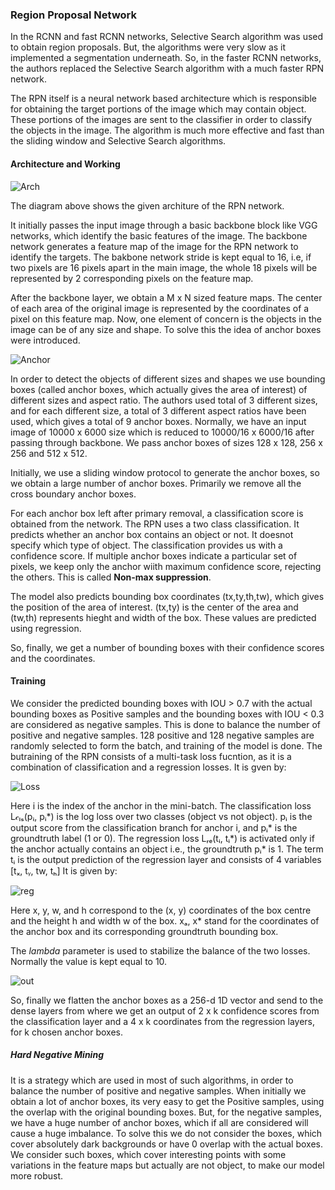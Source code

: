 ### Region Proposal Network

In the RCNN and fast RCNN networks, Selective Search algorithm was used to obtain region proposals. But, the algorithms were very slow as it implemented a segmentation underneath. So, in the faster RCNN networks, the authors replaced the Selective Search algorithm with a much faster RPN network.

The RPN itself is a neural network based architecture which is responsible for obtaining the target portions of the image which may contain object. These portions of the images are sent to the classifier in order to classify the objects in the image. The algorithm is much more effective and fast than the sliding window and Selective Search algorithms.

#### Architecture and Working

![Arch](https://miro.medium.com/max/770/1*S_-8lv4zP3W8IVfGP6_MHw.jpeg)

The diagram above shows the given architure of the RPN network. 

It initially passes the input image through a basic backbone block like VGG networks, which identify the basic features of the image. The backbone network generates a feature map of the image for the RPN network to identify the targets. The bakbone network stride is kept equal to 16, i.e, if two pixels are 16 pixels apart in the main image, the whole 18 pixels will be represented by 2 corresponding pixels on the feature map.

After the backbone layer, we obtain a M x N sized feature maps. The center of each area of the original image is represented by the coordinates of a pixel on this feature map. Now, one element of concern is the objects in the image can be of any size and shape. To solve this the idea of anchor boxes were introduced. 

![Anchor](https://miro.medium.com/max/401/1*muU7TGhE7ke1nqnHQbbdKg.jpeg)

In order to detect the objects of different sizes and shapes we use bounding boxes (called anchor boxes, which actually gives the area of interest) of different sizes and aspect ratio. The authors used total of 3 different sizes, and for each different size, a total of 3 different aspect ratios have been used, which gives a total of 9 anchor boxes. Normally, we have an input image of 10000 x 6000 size which is reduced to 10000/16 x 6000/16 after passing through backbone. We pass anchor boxes of sizes 128 x 128, 256 x 256 and 512 x 512.

Initially, we use a sliding window protocol to generate the anchor boxes, so we obtain a large number of anchor boxes. Primarily we remove all the cross boundary anchor boxes. 

For each anchor box left after primary removal, a classification score is obtained from the network. The RPN uses a two class classification. It predicts whether an anchor box contains an object or not. It doesnot specify which type of object. The classification provides us with a confidence score. If multiple anchor boxes indicate a particular set of pixels, we keep only the anchor wiith maximum confidence score, rejecting the others. This is called **Non-max suppression**.

The model also predicts bounding box coordinates (tx,ty,th,tw), which gives the position of the area of interest. (tx,ty) is the center of the area and (tw,th) represents hieght and width of the box. These values are predicted using regression. 

So, finally, we get a number of bounding boxes with their confidence scores and the coordinates. 

#### Training

We consider the predicted bounding boxes with IOU > 0.7 with the actual bounding boxes as Positive samples and the bounding boxes with IOU < 0.3 are considered as negative samples. This is done to balance the number of positive and negative samples. 128 positive and 128 negative samples are randomly selected to form the batch, and training of the model is done. The butraining of the RPN consists of a multi-task loss fucntion, as it is a combination of classification and a regression losses. It is gven by:

![Loss](https://miro.medium.com/max/678/1*mq0jKvp4I1o1ecHBTzQLHA.png)

Here i is the index of the anchor in the mini-batch. The classification loss L𝒸ₗₛ(pᵢ, pᵢ*) is the log loss over two classes (object vs not object). pᵢ is the output score from the classification branch for anchor i, and pᵢ* is the groundtruth label (1 or 0). 
The regression loss Lᵣₑ(tᵢ, tᵢ*) is activated only if the anchor actually contains an object i.e., the groundtruth pᵢ* is 1. The term tᵢ is the output prediction of the regression layer and consists of 4 variables \[tₓ, tᵧ, tw, tₕ] It is given by:

![reg](https://miro.medium.com/max/769/1*s6uMkokhzyGoMLSXLMm9Ug.png)

Here x, y, w, and h correspond to the (x, y) coordinates of the box centre and the height h and width w of the box. xₐ, x* stand for the coordinates of the anchor box and its corresponding groundtruth bounding box.

The *lambda* parameter is used to stabilize the balance of the two losses. Normally the value is kept equal to 10.

![out](https://miro.medium.com/max/375/1*JDQw0RwmnIKeRABw3ZDI7Q.png)

So, finally we flatten the anchor boxes as a 256-d 1D vector and send to the dense layers from where we get an output of 2 x k confidence scores from the classification layer and a 4 x k coordinates from the regression layers, for k chosen anchor boxes.

##### Hard Negative Mining

It is a strategy which are used in most of such algorithms, in order to balance the number of positive and negative samples. When initially we obtain a lot of anchor boxes, its very easy to get the Positive samples, using the overlap with the original bounding boxes. But, for the negative samples, we have a huge number of anchor boxes, which if all are considered will cause a huge imbalance. To solve this we do not consider the boxes, which cover absolutely dark backgrounds or have 0 overlap with the actual boxes. We consider such boxes, which cover interesting points with some variations in the feature maps but actually are not object, to make our model more robust.















